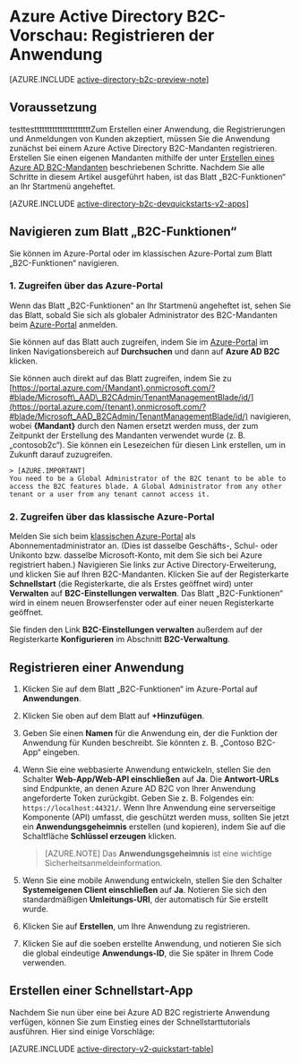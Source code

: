 <properties
	pageTitle="Azure Active Directory B2C-Vorschau: Registrierung einer Anwendung | Microsoft Azure"
	description="Registrieren Ihrer Anwendung bei Azure Active Directory B2C"
	services="active-directory-b2c"
	documentationCenter=""
	authors="swkrish"
	manager="mbaldwin"
	editor="bryanla"/>

<tags
	ms.service="active-directory-b2c"
	ms.workload="identity"
	ms.tgt_pltfrm="na"
	ms.devlang="na"
	ms.topic="get-started-article"
	ms.date="02/25/2016"
	ms.author="swkrish"/>


# Azure Active Directory B2C-Vorschau: Registrieren der Anwendung

[AZURE.INCLUDE [active-directory-b2c-preview-note](../../includes/active-directory-b2c-preview-note.md)]

## Voraussetzung

testtesttttttttttttttttttttttZum Erstellen einer Anwendung, die Registrierungen und Anmeldungen von Kunden akzeptiert, müssen Sie die Anwendung zunächst bei einem Azure Active Directory B2C-Mandanten registrieren. Erstellen Sie einen eigenen Mandanten mithilfe der unter [Erstellen eines Azure AD B2C-Mandanten](active-directory-b2c-get-started.md) beschriebenen Schritte. Nachdem Sie alle Schritte in diesem Artikel ausgeführt haben, ist das Blatt „B2C-Funktionen“ an Ihr Startmenü angeheftet.

[AZURE.INCLUDE [active-directory-b2c-devquickstarts-v2-apps](../../includes/active-directory-b2c-devquickstarts-v2-apps.md)]

## Navigieren zum Blatt „B2C-Funktionen“

Sie können im Azure-Portal oder im klassischen Azure-Portal zum Blatt „B2C-Funktionen“ navigieren.

### 1. Zugreifen über das Azure-Portal

Wenn das Blatt „B2C-Funktionen“ an Ihr Startmenü angeheftet ist, sehen Sie das Blatt, sobald Sie sich als globaler Administrator des B2C-Mandanten beim [Azure-Portal](https://portal.azure.com/) anmelden.

Sie können auf das Blatt auch zugreifen, indem Sie im [Azure-Portal](https://portal.azure.com/) im linken Navigationsbereich auf **Durchsuchen** und dann auf **Azure AD B2C** klicken.

Sie können auch direkt auf das Blatt zugreifen, indem Sie zu [https://portal.azure.com/{Mandant}.onmicrosoft.com/?#blade/Microsoft\_AAD\_B2CAdmin/TenantManagementBlade/id/](https://portal.azure.com/{tenant}.onmicrosoft.com/?#blade/Microsoft_AAD_B2CAdmin/TenantManagementBlade/id/) navigieren, wobei **{Mandant}** durch den Namen ersetzt werden muss, der zum Zeitpunkt der Erstellung des Mandanten verwendet wurde (z. B. „contosob2c“). Sie können ein Lesezeichen für diesen Link erstellen, um in Zukunft darauf zuzugreifen.

    > [AZURE.IMPORTANT]
    You need to be a Global Administrator of the B2C tenant to be able to access the B2C features blade. A Global Administrator from any other tenant or a user from any tenant cannot access it.

### 2. Zugreifen über das klassische Azure-Portal

Melden Sie sich beim [klassischen Azure-Portal](https://manage.windowsazure.com/) als Abonnementadministrator an. (Dies ist dasselbe Geschäfts-, Schul- oder Unikonto bzw. dasselbe Microsoft-Konto, mit dem Sie sich bei Azure registriert haben.) Navigieren Sie links zur Active Directory-Erweiterung, und klicken Sie auf Ihren B2C-Mandanten. Klicken Sie auf der Registerkarte **Schnellstart** (die Registerkarte, die als Erstes geöffnet wird) unter **Verwalten** auf **B2C-Einstellungen verwalten**. Das Blatt „B2C-Funktionen“ wird in einem neuen Browserfenster oder auf einer neuen Registerkarte geöffnet.

Sie finden den Link **B2C-Einstellungen verwalten** außerdem auf der Registerkarte **Konfigurieren** im Abschnitt **B2C-Verwaltung**.

## Registrieren einer Anwendung

1. Klicken Sie auf dem Blatt „B2C-Funktionen“ im Azure-Portal auf **Anwendungen**.
2. Klicken Sie oben auf dem Blatt auf **+Hinzufügen**.
3. Geben Sie einen **Namen** für die Anwendung ein, der die Funktion der Anwendung für Kunden beschreibt. Sie könnten z. B. „Contoso B2C-App“ eingeben.
4. Wenn Sie eine webbasierte Anwendung entwickeln, stellen Sie den Schalter **Web-App/Web-API einschließen** auf **Ja**. Die **Antwort-URLs** sind Endpunkte, an denen Azure AD B2C von Ihrer Anwendung angeforderte Token zurückgibt. Geben Sie z. B. Folgendes ein: `https://localhost:44321/`. Wenn Ihre Anwendung eine serverseitige Komponente (API) umfasst, die geschützt werden muss, sollten Sie jetzt ein **Anwendungsgeheimnis** erstellen (und kopieren), indem Sie auf die Schaltfläche **Schlüssel erzeugen** klicken.

    > [AZURE.NOTE]
    Das **Anwendungsgeheimnis** ist eine wichtige Sicherheitsanmeldeinformation.

5. Wenn Sie eine mobile Anwendung entwickeln, stellen Sie den Schalter **Systemeigenen Client einschließen** auf **Ja**. Notieren Sie sich den standardmäßigen **Umleitungs-URI**, der automatisch für Sie erstellt wurde.
6. Klicken Sie auf **Erstellen**, um Ihre Anwendung zu registrieren.
7. Klicken Sie auf die soeben erstellte Anwendung, und notieren Sie sich die global eindeutige **Anwendungs-ID**, die Sie später in Ihrem Code verwenden.

## Erstellen einer Schnellstart-App

Nachdem Sie nun über eine bei Azure AD B2C registrierte Anwendung verfügen, können Sie zum Einstieg eines der Schnellstarttutorials ausführen. Hier sind einige Vorschläge:

[AZURE.INCLUDE [active-directory-v2-quickstart-table](../../includes/active-directory-b2c-quickstart-table.md)]

<!---HONumber=AcomDC_0302_2016-->
